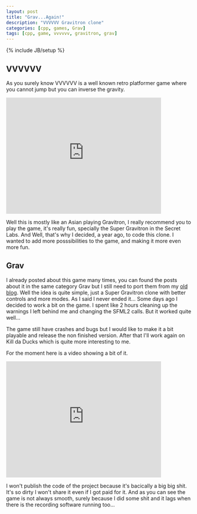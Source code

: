 ```yaml
---
layout: post
title: "Grav...Again!"
description: "VVVVVV Gravitron clone"
categories: [cpp, games, Grav]
tags: [cpp, game, vvvvvv, gravitron, grav]
---
```

{% include JB/setup %}

## VVVVVV
As you surely know VVVVVV is a well known retro platformer game where you cannot jump but you can inverse the gravity.

<iframe width="420" height="315" src="http://www.youtube.com/embed/xh5zdZ909Rg" frameborder="0" allowfullscreen="true"> </iframe>

Well this is mostly like an Asian playing Gravitron, I really recommend you to play the game, it's really fun, specially the Super Gravitron in the Secret Labs.
And Well, that's why I decided, a year ago, to code this clone. I wanted to add more posssibilities to the game, and making it more even more fun.

## Grav
I already posted about this game many times, you can found the posts about it in the same category Grav but I still need to port them from my [old blog](http://killdaducks.blogspot.com).
Well the idea is quite simple, just a Super Gravitron clone with better controls and more modes. As I said I never ended it...
Some days ago I decided to work a bit on the game. I spent like 2 hours cleaning up the warnings I left behind me and changing the SFML2 calls. But it worked quite well...

The game still have crashes and bugs but I would like to make it a bit playable and release the non finished version. After that I'll work again on Kill da Ducks which is quite more interesting to me.

For the moment here is a video showing a bit of it.

<iframe width="420" height="315" src="http://www.youtube.com/embed/XqSKN27r_1s" frameborder="0" allowfullscreen="true"> </iframe>

I won't publish the code of the project because it's bacically a big big shit. It's so dirty I won't share it even if I got paid for it.
And as you can see the game is not always smooth, surely because I did some shit and it lags when there is the recording software running too...
